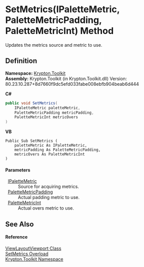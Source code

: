 # SetMetrics(IPaletteMetric, PaletteMetricPadding, PaletteMetricInt) Method


Updates the metrics source and metric to use.



## Definition
**Namespace:** <a href="79d2eac2-21f4-54ff-7552-b20c33c30600.md">Krypton.Toolkit</a>  
**Assembly:** Krypton.Toolkit (in Krypton.Toolkit.dll) Version: 80.23.10.287+8d7660f9dc5efd033fabe008ebfb904beab6d444

**C#**
``` C#
public void SetMetrics(
	IPaletteMetric paletteMetric,
	PaletteMetricPadding metricPadding,
	PaletteMetricInt metricOvers
)
```
**VB**
``` VB
Public Sub SetMetrics ( 
	paletteMetric As IPaletteMetric,
	metricPadding As PaletteMetricPadding,
	metricOvers As PaletteMetricInt
)
```



#### Parameters
<dl><dt>  <a href="24be40a1-a3fd-2c4b-ff96-f9b04b615193.md">IPaletteMetric</a></dt><dd>Source for acquiring metrics.</dd><dt>  <a href="0b770d6b-dbd6-9a12-4264-29d519d2ab3c.md">PaletteMetricPadding</a></dt><dd>Actual padding metric to use.</dd><dt>  <a href="add1c883-3c14-ed6e-05cf-668b87f7fd6d.md">PaletteMetricInt</a></dt><dd>Actual overs metric to use.</dd></dl>

## See Also


#### Reference
<a href="ce86e381-8a55-2d25-a391-849e7327eff2.md">ViewLayoutViewport Class</a>  
<a href="6b4613b2-ca90-6aec-e91b-0b7e542f09d6.md">SetMetrics Overload</a>  
<a href="79d2eac2-21f4-54ff-7552-b20c33c30600.md">Krypton.Toolkit Namespace</a>  
